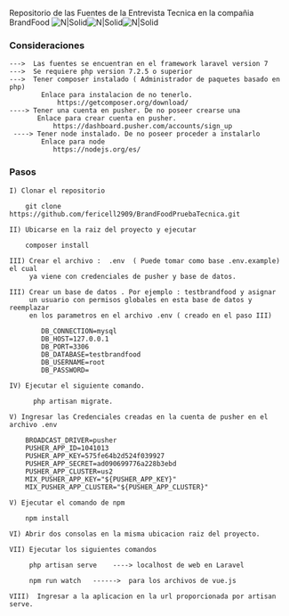 Repositorio de las Fuentes de la Entrevista Tecnica en la compañia BrandFood
![N|Solid](https://brandfood.com.pe/static/favicon.png)![N|Solid](https://laravel.com/assets/img/components/logo-laravel.svg)![N|Solid](https://vuejs.org/images/icons/apple-icon-57x57.png)

### Consideraciones
    --->  Las fuentes se encuentran en el framework laravel version 7
    --->  Se requiere php version 7.2.5 o superior
    --->  Tener composer instalado ( Administrador de paquetes basado en php)
            Enlace para instalacion de no tenerlo. 
                https://getcomposer.org/download/
    ----> Tener una cuenta en pusher. De no poseer crearse una
           Enlace para crear cuenta en pusher.
               https://dashboard.pusher.com/accounts/sign_up
     ----> Tener node instalado. De no poseer proceder a instalarlo
            Enlace para node
               https://nodejs.org/es/
### Pasos
 
    I) Clonar el repositorio
 
        git clone https://github.com/fericell2909/BrandFoodPruebaTecnica.git
        
    II) Ubicarse en la raiz del proyecto y ejecutar
        
        composer install
    
    III) Crear el archivo :  .env  ( Puede tomar como base .env.example) el cual
         ya viene con credenciales de pusher y base de datos. 
        
    III) Crear un base de datos . Por ejemplo : testbrandfood y asignar
         un usuario con permisos globales en esta base de datos y reemplazar
         en los parametros en el archivo .env ( creado en el paso III)
         
            DB_CONNECTION=mysql
            DB_HOST=127.0.0.1
            DB_PORT=3306
            DB_DATABASE=testbrandfood
            DB_USERNAME=root
            DB_PASSWORD=
    
    IV) Ejecutar el siguiente comando.
    
          php artisan migrate.
    
    V) Ingresar las Credenciales creadas en la cuenta de pusher en el archivo .env
    
        BROADCAST_DRIVER=pusher
        PUSHER_APP_ID=1041013
        PUSHER_APP_KEY=575fe64b2d524f039927
        PUSHER_APP_SECRET=ad090699776a228b3ebd
        PUSHER_APP_CLUSTER=us2
        MIX_PUSHER_APP_KEY="${PUSHER_APP_KEY}"
        MIX_PUSHER_APP_CLUSTER="${PUSHER_APP_CLUSTER}"
        
    V) Ejecutar el comando de npm    
        
        npm install
    
    VI) Abrir dos consolas en la misma ubicacion raiz del proyecto.
    
    VII) Ejecutar los siguientes comandos
      
         php artisan serve    ----> localhost de web en Laravel
         
         npm run watch   ------>  para los archivos de vue.js
         
    VIII)  Ingresar a la aplicacion en la url proporcionada por artisan serve.
    



    